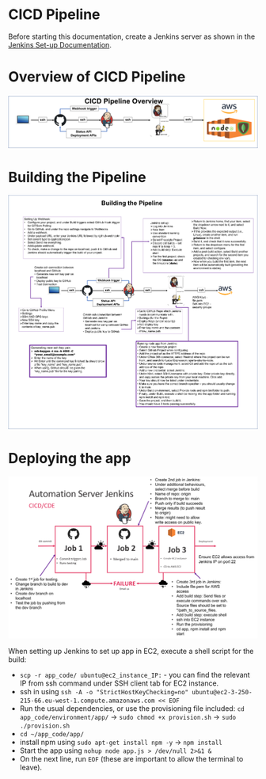 # CICD Pipeline

Before starting this documentation, create a Jenkins server as shown in the [Jenkins Set-up Documentation](../documentation/Creating_Jenkins_Server.md).

# Overview of CICD Pipeline

![CICD Pipeline Overview](../diagrams/CICD_Pipeline_Overview.png)

# Building the Pipeline
![CICD Pipeline](../diagrams/Jenkins_CICD_Pipeline.png)

# Deploying the app

![Automating merge and delivery in Jenkins](../diagrams/Automating_merges_and_delivery.png)

When setting up Jenkins to set up app in EC2, execute a shell script for the build:
- `scp -r app_code/ ubuntu@ec2_instance_IP:` - you can find the relevant IP from ssh command under SSH client tab for EC2 instance.
- ssh in using `ssh -A -o "StrictHostKeyChecking=no" ubuntu@ec2-3-250-215-66.eu-west-1.compute.amazonaws.com << EOF`
- Run the usual dependencies, or use the provisioning file included: `cd app_code/environment/app/` -> `sudo chmod +x provision.sh` -> `sudo ./provision.sh`
- `cd ~/app_code/app/`
- install npm using `sudo apt-get install npm -y` -> `npm install`
- Start the app using `nohup node app.js > /dev/null 2>&1 &`
- On the next line, run `EOF` (these are important to allow the terminal to leave).